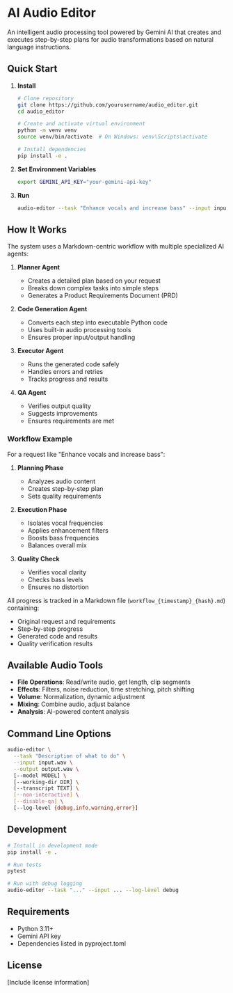 # AI Audio Editor

An intelligent audio processing tool powered by Gemini AI that creates and executes step-by-step plans for audio transformations based on natural language instructions.

## Quick Start

1. **Install**
   ```bash
   # Clone repository
   git clone https://github.com/yourusername/audio_editor.git
   cd audio_editor

   # Create and activate virtual environment
   python -m venv venv
   source venv/bin/activate  # On Windows: venv\Scripts\activate

   # Install dependencies
   pip install -e .
   ```

2. **Set Environment Variables**
   ```bash
   export GEMINI_API_KEY="your-gemini-api-key"
   ```

3. **Run**
   ```bash
   audio-editor --task "Enhance vocals and increase bass" --input input.wav --output enhanced.wav
   ```

## How It Works

The system uses a Markdown-centric workflow with multiple specialized AI agents:

1. **Planner Agent**
   - Creates a detailed plan based on your request
   - Breaks down complex tasks into simple steps
   - Generates a Product Requirements Document (PRD)

2. **Code Generation Agent**
   - Converts each step into executable Python code
   - Uses built-in audio processing tools
   - Ensures proper input/output handling

3. **Executor Agent**
   - Runs the generated code safely
   - Handles errors and retries
   - Tracks progress and results

4. **QA Agent**
   - Verifies output quality
   - Suggests improvements
   - Ensures requirements are met

### Workflow Example

For a request like "Enhance vocals and increase bass":

1. **Planning Phase**
   - Analyzes audio content
   - Creates step-by-step plan
   - Sets quality requirements

2. **Execution Phase**
   - Isolates vocal frequencies
   - Applies enhancement filters
   - Boosts bass frequencies
   - Balances overall mix

3. **Quality Check**
   - Verifies vocal clarity
   - Checks bass levels
   - Ensures no distortion

All progress is tracked in a Markdown file (`workflow_{timestamp}_{hash}.md`) containing:
- Original request and requirements
- Step-by-step progress
- Generated code and results
- Quality verification results

## Available Audio Tools

- **File Operations**: Read/write audio, get length, clip segments
- **Effects**: Filters, noise reduction, time stretching, pitch shifting
- **Volume**: Normalization, dynamic adjustment
- **Mixing**: Combine audio, adjust balance
- **Analysis**: AI-powered content analysis

## Command Line Options

```bash
audio-editor \
  --task "Description of what to do" \
  --input input.wav \
  --output output.wav \
  [--model MODEL] \
  [--working-dir DIR] \
  [--transcript TEXT] \
  [--non-interactive] \
  [--disable-qa] \
  [--log-level {debug,info,warning,error}]
```

## Development

```bash
# Install in development mode
pip install -e .

# Run tests
pytest

# Run with debug logging
audio-editor --task "..." --input ... --log-level debug
```

## Requirements

- Python 3.11+
- Gemini API key
- Dependencies listed in pyproject.toml

## License

[Include license information]